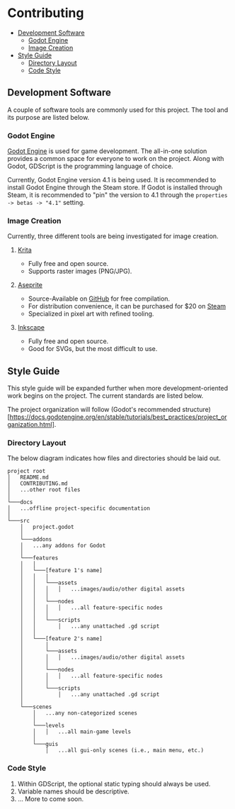 # Contributing

- [Development Software](#development-software)
    - [Godot Engine](#godot-engine)
    - [Image Creation](#image-creation)
- [Style Guide](#style-guide)
    - [Directory Layout](#directory-layout)
    - [Code Style](#code-style)

## Development Software

A couple of software tools are commonly used for this project. The tool and its purpose are listed below.

### Godot Engine

[Godot Engine](https://godotengine.org/) is used for game development. The all-in-one solution provides a common 
space for everyone to work on the project. Along with Godot, GDScript is the programming language of choice.

Currently, Godot Engine version 4.1 is being used. It is recommended to install Godot Engine through the Steam store.
If Godot is installed through Steam, it is recommended to "pin" the version to 4.1 through the 
`properties -> betas -> "4.1"` setting.

### Image Creation

Currently, three different tools are being investigated for image creation.

1. [Krita](https://krita.org/en/)

    - Fully free and open source.
    - Supports raster images (PNG/JPG).

2. [Aseprite](https://www.aseprite.org/)

    - Source-Available on [GitHub](https://github.com/aseprite/aseprite) for free compilation.
    - For distribution convenience, it can be purchased for $20 on
        [Steam](https://store.steampowered.com/app/431730/Aseprite/)
    - Specialized in pixel art with refined tooling.

3. [Inkscape](https://inkscape.org/)

    - Fully free and open source.
    - Good for SVGs, but the most difficult to use.

## Style Guide

This style guide will be expanded further when more development-oriented work begins on the project. The current
standards are listed below.

The project organization will follow
(Godot's recommended structure)[https://docs.godotengine.org/en/stable/tutorials/best_practices/project_organization.html].

### Directory Layout

The below diagram indicates how files and directories should be laid out.

```
project root
│   README.md
│   CONTRIBUTING.md
│   ...other root files
│
└───docs
│   ...offline project-specific documentation
│
└───src
    │   project.godot
    │
    └───addons
    │   ...any addons for Godot
    │
    └───features
    │   │
    │   └───[feature 1's name]
    │   │   │
    │   │   └───assets
    │   │   │   │   ...images/audio/other digital assets
    │   │   │
    │   │   └───nodes
    │   │   │   │   ...all feature-specific nodes
    │   │   │
    │   │   └───scripts
    │   │       │   ...any unattached .gd script
    │   │
    │   └───[feature 2's name]
    │       │
    │       └───assets
    │       │   │   ...images/audio/other digital assets
    │       │
    │       └───nodes
    │       │   │   ...all feature-specific nodes
    │       │
    │       └───scripts
    │           │   ...any unattached .gd script
    │
    └───scenes
        │   ...any non-categorized scenes
        │
        └───levels
        │   │   ...all main-game levels
        │
        └───guis
            │   ...all gui-only scenes (i.e., main menu, etc.)

```

### Code Style

1. Within GDScript, the optional static typing should always be used.
2. Variable names should be descriptive.
3. ... More to come soon.

